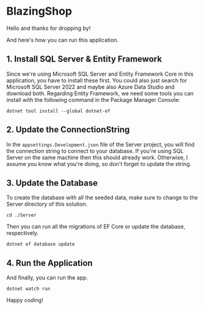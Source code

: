 ﻿# BlazingShop

Hello and thanks for dropping by!

And here's how you can run this application.

## 1. Install SQL Server & Entity Framework

Since we're using Microsoft SQL Server and Entity Framework Core in this application, you have to install these first.
You could also just search for Microsoft SQL Server 2022 and maybe also Azure Data Studio and download both.
Regarding Entity Framework, we need some tools you can install with the following command in the Package Manager Console:

`dotnet tool install --global dotnet-ef`

## 2. Update the ConnectionString

In the `appsettings.Development.json` file of the Server project, you will find the connection string to connect to your database.
If you're using SQL Server on the same machine then this should already work. Otherwise, I assume you know what you're doing, so don't forget to update the string.

## 3. Update the Database

To create the database with all the seeded data, make sure to change to the Server directory of this solution.

`cd ./Server`

Then you can run all the migrations of EF Core or update the database, respectively.

`dotnet ef database update`

## 4. Run the Application

And finally, you can run the app.

`dotnet watch run`

Happy coding!
